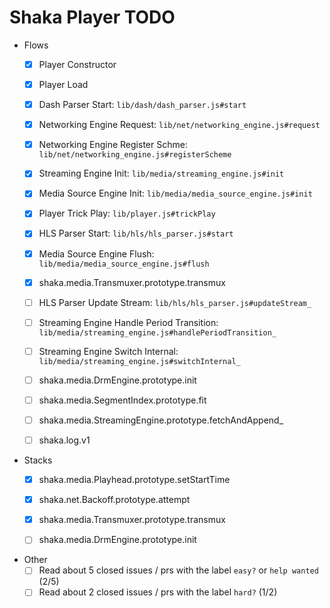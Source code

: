 # Shaka Player TODO

- Flows
  - [x] Player Constructor 
  - [x] Player Load
  - [x] Dash Parser Start: `lib/dash/dash_parser.js#start`
  - [x] Networking Engine Request: `lib/net/networking_engine.js#request`
  - [x] Networking Engine Register Schme: `lib/net/networking_engine.js#registerScheme`
  - [x] Streaming Engine Init: `lib/media/streaming_engine.js#init`
  - [x] Media Source Engine Init: `lib/media/media_source_engine.js#init`
  - [x] Player Trick Play: `lib/player.js#trickPlay`
  - [x] HLS Parser Start: `lib/hls/hls_parser.js#start`
  - [x] Media Source Engine Flush: `lib/media/media_source_engine.js#flush`
  - [x] shaka.media.Transmuxer.prototype.transmux

  - [ ] HLS Parser Update Stream: `lib/hls/hls_parser.js#updateStream_`
  - [ ] Streaming Engine Handle Period Transition: `lib/media/streaming_engine.js#handlePeriodTransition_`
  - [ ] Streaming Engine Switch Internal: `lib/media/streaming_engine.js#switchInternal_`
  - [ ] shaka.media.DrmEngine.prototype.init
  - [ ] shaka.media.SegmentIndex.prototype.fit
  - [ ] shaka.media.StreamingEngine.prototype.fetchAndAppend_
  - [ ] shaka.log.v1

- Stacks
  - [x] shaka.media.Playhead.prototype.setStartTime
  - [x] shaka.net.Backoff.prototype.attempt
  - [x] shaka.media.Transmuxer.prototype.transmux

  - [ ] shaka.media.DrmEngine.prototype.init

- Other
  - [ ] Read about 5 closed issues / prs with the label `easy?` or `help wanted` (2/5)
  - [ ] Read about 2 closed issues / prs with the label `hard?` (1/2)
